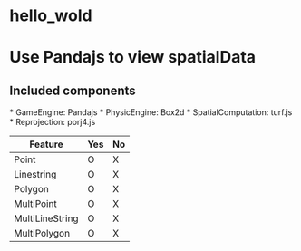 # hello_wold
<h1> Use Pandajs to view spatialData</h1>
<h2>Included components</h2>
*  GameEngine: Pandajs
*  PhysicEngine: Box2d
*  SpatialComputation: turf.js
*  Reprojection: porj4.js

Feature|Yes|No
-------|---|---
Point|O|X
Linestring|O|X
Polygon|O|X
MultiPoint|O|X
MultiLineString|O|X
MultiPolygon|O|X

